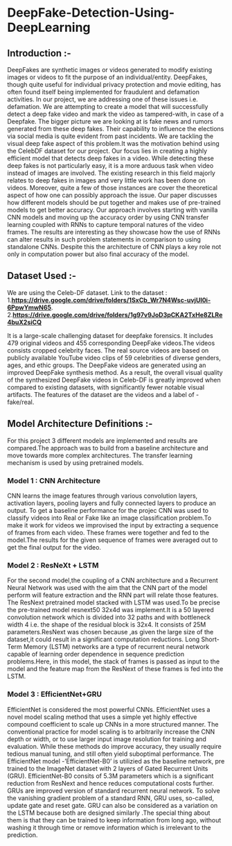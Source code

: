 # DeepFake-Detection-Using-DeepLearning

## Introduction :-
DeepFakes are synthetic images or videos generated to modify existing images or videos to fit the purpose of an individual/entity. DeepFakes, though quite useful for individual privacy protection and movie editing, has often found itself being implemented for fraudulent and defamation activities. In our project, we are addressing one of these issues i.e. defamation. We are attempting to create a model that will successfully detect a deep fake video and mark the video as tampered-with, in case of a Deepfake. The bigger picture we are looking at is fake news and rumors generated from these deep fakes. Their capability to influence the elections via social media is quite evident from past incidents. We are tackling the visual deep fake aspect of this problem.It was the motivation behind using the CelebDF dataset for our project. Our focus lies in creating a highly efficient model that detects deep fakes in a video. While detecting these deep fakes is not particularly easy, it is a more arduous task when video instead of images are involved. The existing research in this field majorly relates to deep fakes in images and very little work has been done on videos. Moreover, quite a few of those instances are cover the theoretical aspect of how one can possibly approach the issue. Our paper discusses how different models should be put together and makes use of pre-trained models to get better accuracy. Our approach involves starting with vanilla CNN models and moving up the accuracy order by using CNN transfer learning coupled with RNNs to capture temporal natures of the video frames. The results are interesting as they showcase how the use of RNNs can alter results in such problem statements in comparison to using standalone CNNs. Despite this the architecture of CNN plays a key role not only in computation power but also final accuracy of the model.

## Dataset Used :-
  We are using the Celeb-DF dataset.
  Link to the dataset :
  1.**https://drive.google.com/drive/folders/1SxCb_Wr7N4Wsc-uvjUl0i-6PpwYmwN65**.
  2.**https://drive.google.com/drive/folders/1g97v9JoD3pCKA2TxHe8ZLRe4buX2siCQ**

It is a large-scale challenging dataset for deepfake forensics. It includes 479 original videos and 455 corresponding DeepFake videos.The videos consists cropped celebrity faces. The real source videos are based on publicly available YouTube video clips of 59 celebrities of diverse genders, ages, and ethic groups. The DeepFake videos are generated using an improved DeepFake synthesis method. As a result, the overall visual quality of the synthesized DeepFake videos in Celeb-DF is greatly improved when compared to existing datasets, with significantly fewer notable visual artifacts. The features of the dataset are the videos and a label of -fake/real.

## Model Architecture Definitions :-
For this project 3 different models are implemented and results are compared.The approach was to build from a baseline architecture and move towards more complex architectures. The transfer learning mechanism is used by using pretrained models.

### Model 1 : CNN Architecture
CNN learns the image features through various convolution layers, activation layers, pooling layers and fully connected layers to produce an output. To get a baseline performance for the projec CNN was used to classify videos into Real or Fake like an image classification problem.To make it work for videos we improvised the input by extracting a sequence of frames from each video. These frames were together and fed to the model.The results for the given sequence of frames were averaged out to get the final output for the video.

### Model 2 : ResNeXt + LSTM
For the second model,the coupling of a CNN architecture and a Recurrent Neural Network was used with the aim that the CNN part of the model perform will feature extraction and the RNN part will relate those features. The ResNext pretrained model stacked with LSTM was used.To be precise the pre-trained model resnext50 32x4d was implement.It is a 50 layered convolution network which is divided into 32 paths and with bottleneck width 4 i.e. the shape of the residual block is 32x4. It consists of 25M parameters.ResNext was chosen because ,as given the large size of the dataset,it could result in a significant computation reductions. Long Short-Term Memory (LSTM) networks are a type of recurrent neural network capable of learning order dependence in sequence prediction problems.Here, in this model, the stack of frames is passed as input to the model and the feature map from the ResNext of these frames is fed into the LSTM.

### Model 3 : EfficientNet+GRU
EfficientNet is considered the most powerful CNNs. EfficientNet uses a novel model scaling method that uses a simple yet highly effective compound coefficient to scale up CNNs in a more structured manner. The conventional practice for model scaling is to arbitrarily increase the CNN depth or width, or to use larger input image resolution for training and evaluation. While these methods do improve accuracy, they usually require tedious manual tuning, and still often yield suboptimal performance. The EfficientNet model -’EfficientNet-B0’ is utilizied as the baseline network, pre trained to the ImageNet dataset with 2 layers of Gated Recurrent Units (GRU). EfficientNet-B0 consits of 5.3M parameters which is a significant reduction from ResNext and hence reduces computational costs further. GRUs are improved version of standard recurrent neural network. To solve the vanishing gradient problem of a standard RNN, GRU uses, so-called, update gate and reset gate. GRU can also be considered as a variation on the LSTM because both are designed similarly .The special thing about them is that they can be trained to keep information from long ago, without washing it through time or remove information which is irrelevant to the prediction.

